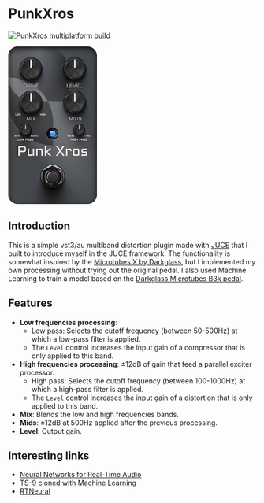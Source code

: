 # PunkXros
 [![PunkXros multiplatform build](https://github.com/gmoican/PunkXros/actions/workflows/main.yml/badge.svg)](https://github.com/gmoican/PunkXros/actions/workflows/main.yml)

![DemoImage](docs/images/Xros.png)

## Introduction
This is a simple vst3/au multiband distortion plugin made with [JUCE](https://juce.com/) that I built to introduce myself in the JUCE framework. The functionality is somewhat inspired by the [Microtubes X by Darkglass](https://www.darkglass.com/creation/microtubes-x/), but I implemented my own processing without trying out the original pedal. I also used Machine Learning to train a model based on the [Darkglass Microtubes B3k pedal](https://www.darkglass.com/creation/microtubes-b3k/).

## Features
- **Low frequencies processing**:
    - Low pass: Selects the cutoff frequency (between 50-500Hz) at which a low-pass filter is applied.
    - The `Level` control increases the input gain of a compressor that is only applied to this band.
- **High frequencies processing**: ±12dB of gain that feed a parallel exciter processor.
    - High pass: Selects the cutoff frequency (between 100-1000Hz) at which a high-pass filter is applied.
    - The `Level` control increases the input gain of a distortion that is only applied to this band.
- **Mix**: Blends the low and high frequencies bands.
- **Mids**: ±12dB at 500Hz applied after the previous processing.
- **Level**: Output gain.

## Interesting links

* [Neural Networks for Real-Time Audio](https://medium.com/nerd-for-tech/neural-networks-for-real-time-audio-introduction-ed5d575dc341)
* [TS-9 cloned with Machine Learning](https://github.com/GuitarML/TS-M1N3/tree/main)
* [RTNeural](https://github.com/jatinchowdhury18/RTNeural)